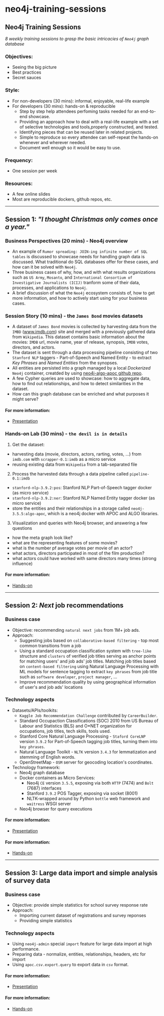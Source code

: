# neo4j-training-sessions

## Neo4j Training Sessions

*8 weekly training sessions to grasp the basic intricacies of `Neo4j` graph database*

### Objectives:
- Seeing the big picture
- Best practices
- Secret sauces

### Style:
- For non-developers (30 mins): informal, enjoyable, real-life example
- For developers (30 mins): hands-on & reproducible
    - Step by step help attendees perfoming tasks needed for an end-to-end showcase.
    - Providing an approach how to deal with a real-life example with a set of selective technologies and tools,properly constructed, and tested.
    - Identifying pieces that can be reused later in related projects.
    - Simple to reproduce so every attendee can self-repeat the hands-on whenever and wherever needed.
    - Document well enough so it would be easy to use.

### Frequency:
- One session per week

### Resources:
- A few online slides
- Most are reproducible dockers, github repos, etc.

---

## Session 1: *"I thought Christmas only comes once a year."*

### Business Perspectives (20 mins) - Neo4j overview
- An example of `Rumor spreading: JOIN-ing infinite number of SQL tables` is discussed to showcase needs for handling graph data is discussed. What traditional do SQL databases offer for these cases, and how can it be solved with `Neo4j`.
- Three business cases of why, how, and with what results organizations such as `US Army`, `Mosanto`, and `International Consortium of Investigative Journalists (ICIJ)` tranform some of their data, processes, and applications to `Neo4j`.
- A brief discussion of what the `Neo4j` ecosystem consists of, how to get more information, and how to actively start using for your business cases.

### Session Story (10 mins) - the `James Bond` movies datasets
- A dataset of `James Bond` movies is collected by harvesting data from the `IMBD` (www.imdb.com) site and merged with a previously gathered data from `Wikipedia`. This dataset contains basic information about the movies: `IMDB` url, movie name, year of release, synopsis, `IMDB` votes, directors, and actors.
- The dataset is sent through a data processing pipeline consisting of two `Stanford NLP` taggers - Part-of-Speech and Named Entity - to extract *Key Phrases* and *Named Entities* from the synopses.
- All entities are persisted into a graph managed by a local *Dockerized* `Neo4j` container, creatded by using [neo4j-algo-apoc github repo](https://github.com/DIS-SIN/neo4j-algo-apoc).
- A few Cypher queries are used to showcase: how to aggregate data, how to find out relationships, and how to detect similarities in the dataset.
- How can this graph database can be enriched and what purposes it might serve?

#### For more information:
- [Presentation](https://www.beautiful.ai/player/-LipKl2Hemgu7Pd7XGC0)

### Hands-on Lab (30 mins) - `the devil is in details`
1. Get the dataset:
- harvesting data (movie, directors, actors, rarting, votes, ...) from `imdb.com` with `scrapper-0.1:imdb` as a micro service
- reusing existing data from `Wikipedia` from a tab-separated file

2.  Process the harvested data through a data pipeline called `pipeline-0.1:imdb`
- `stanford-nlp-3.9.2:pos`: Stanford NLP Part-of-Speech tagger docker (as micro service)
- `stanford-nlp-3.9.2:ner`: Stanford NLP Named Entity tagger docker (as micro service)
- store the entities and their relationships in a storage called `neo4j-3.5.5:algo-apoc`, which is a neo4j docker with APOC and ALGO libraries.

3. Visualization and queries with Neo4j browser, and answering a few questions
- how the meta graph look like?
- what are the representing features of some movies?
- what is the number pf average votes per movie of an actor?
- what actors, directors participated in most of the film production?
- what actors could have worked with same directors many times (strong influence)

#### For more information:
- [Hands-on](/session_1/README.md)

---

## Session 2: *Next* job recommendations

### Business case
- Objective: recommending `natural next jobs` from 1M+ job ads.
- Approach:
    + Suggesting jobs based on `collaborative-based filtering` - top most common transitions from a job
    + Using a standard occupation classification system with `tree-like` structure and `clusters` of verified job titles serving as anchor points for matching users' and job ads' job titles. Matching job titles based on `content-based filtering` using Natural Language Processing with ML models for sentence tagging to extract `key phrases` from job title such as `software developer`, `project manager`, ...
    + Improve recommendation quality by using geographical information of user's and job ads' locations

### Technology aspects
- Datasets/APIs/toolkits:
    + `Kaggle Job Recommendation Challenge` contributed by `CareerBuilder`.
    + Standard Occupaction Classifications (SOC) 2010 from US Bureau of Labour and Statistics (BLS) and O*NET organization for occupations, job titles, tech skills, tools used.
    + Stanford Core Natural Language Processing - `Staford CoreLNP` version `3.9.2` for Part-of-Speech tagging job titles, turning them into `key phrases`.
    + Natural Language Toolkit - `NLTK` version `3.4.3` for lemmatization and stemming of English words.
    + OpenStreetMap - `OSM` server for geocoding location's coordinates.
- Technology framework:
    + Neo4j graph database
    + Docker containers as Micro Services:
        * Neo4j `CE` version `3.5.5`, exposing via both `HTTP` (7474) and `Bolt` (7687) interfaces
        * Stanford `3.9.2` POS Tagger, exposing via socket (8001)
        * NLTK-wrapped around by Python `bottle` web framework and `waitress` WSGI server
    + Neo4j browser for query executions

#### For more information:
- [Presentation](https://www.beautiful.ai/player/-LipKeK17bpKUNWAvUpb)

#### For more information:
- [Hands-on](/session_2/README.md)

---

## Session 3: Large data import and simple analysis of survey data

### Business case
- Objective: provide simple statistics for school survey response rate
- Approach:
    + Importing current dataset of registrations and survey reponses
    + Providing simple statistics

### Technology aspects
- Using `neo4j-admin` special `import` feature for large data import at high performance.
- Preparing data - normalize, entities, relationships, headers, etc for import
- Using `apoc.csv.export.query` to export data in `csv` format.

#### For more information:
- [Presentation](https://www.beautiful.ai/player/-LipKZjJUAFuawWsdyOQ)

#### For more information:
- [Hands-on](/session_3/README.md)
